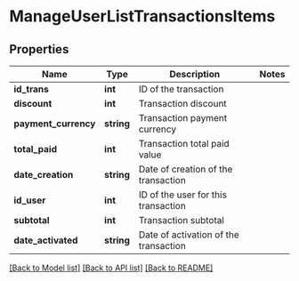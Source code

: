 # ManageUserListTransactionsItems

## Properties
Name | Type | Description | Notes
------------ | ------------- | ------------- | -------------
**id_trans** | **int** | ID of the transaction | 
**discount** | **int** | Transaction discount | 
**payment_currency** | **string** | Transaction payment currency | 
**total_paid** | **int** | Transaction total paid value | 
**date_creation** | **string** | Date of creation of the transaction | 
**id_user** | **int** | ID of the user for this transaction | 
**subtotal** | **int** | Transaction subtotal | 
**date_activated** | **string** | Date of activation of the transaction | 

[[Back to Model list]](../README.md#documentation-for-models) [[Back to API list]](../README.md#documentation-for-api-endpoints) [[Back to README]](../README.md)


